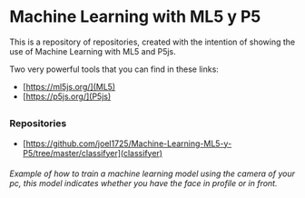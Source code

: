 # Machine Learning with ML5 y P5
This is a repository of repositories, created with the intention of showing the use of Machine Learning with ML5 and P5js.

Two very powerful tools that you can find in these links:

* [https://ml5js.org/](ML5)
* [https://p5js.org/](P5js)

##

### Repositories

* [https://github.com/joel1725/Machine-Learning-ML5-y-P5/tree/master/classifyer](classifyer)
###### Example of how to train a machine learning model using the camera of your pc, this model indicates whether you have the face in profile or in front.

## 
